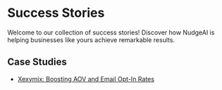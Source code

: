 # Success Stories

Welcome to our collection of success stories! Discover how NudgeAI is helping businesses like yours achieve remarkable results.

## Case Studies

- [Xexymix: Boosting AOV and Email Opt-In Rates](xexymix.md) 